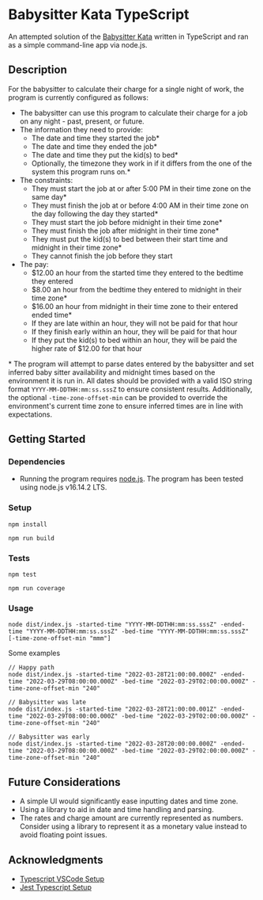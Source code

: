# Babysitter Kata TypeScript

An attempted solution of the [Babysitter Kata](https://gist.github.com/jameskbride/5482722) written in TypeScript and ran as a simple command-line app via node.js.

## Description

For the babysitter to calculate their charge for a single night of work, the program is currently configured as follows:

- The babysitter can use this program to calculate their charge for a job on any night - past, present, or future.
- The information they need to provide:
  - The date and time they started the job\*
  - The date and time they ended the job\*
  - The date and time they put the kid(s) to bed\*
  - Optionally, the timezone they work in if it differs from the one of the system this program runs on.\*
- The constraints:
  - They must start the job at or after 5:00 PM in their time zone on the same day\*
  - They must finish the job at or before 4:00 AM in their time zone on the day following the day they started\*
  - They must start the job before midnight in their time zone\*
  - They must finish the job after midnight in their time zone\*
  - They must put the kid(s) to bed between their start time and midnight in their time zone\*
  - They cannot finish the job before they start
- The pay:
  - $12.00 an hour from the started time they entered to the bedtime they entered
  - $8.00 an hour from the bedtime they entered to midnight in their time zone\*
  - $16.00 an hour from midnight in their time zone to their entered ended time\*
  - If they are late within an hour, they will not be paid for that hour
  - If they finish early within an hour, they will be paid for that hour
  - If they put the kid(s) to bed within an hour, they will be paid the higher rate of $12.00 for that hour

\* The program will attempt to parse dates entered by the babysitter and set inferred baby sitter availability and
midnight times based on the environment it is run in. All dates should be provided with a valid ISO string format `YYYY-MM-DDTHH:mm:ss.sssZ` to ensure consistent results.
Additionally, the optional `-time-zone-offset-min` can be provided to override the environment's
current time zone to ensure inferred times are in line with expectations.

## Getting Started

### Dependencies

- Running the program requires [node.js](https://nodejs.org/en/). The program has been tested using node.js v16.14.2 LTS.

### Setup

```
npm install

npm run build
```

### Tests

```
npm test

npm run coverage
```

### Usage

```
node dist/index.js -started-time "YYYY-MM-DDTHH:mm:ss.sssZ" -ended-time "YYYY-MM-DDTHH:mm:ss.sssZ" -bed-time "YYYY-MM-DDTHH:mm:ss.sssZ" [-time-zone-offset-min "mmm"]
```

Some examples

```
// Happy path
node dist/index.js -started-time "2022-03-28T21:00:00.000Z" -ended-time "2022-03-29T08:00:00.000Z" -bed-time "2022-03-29T02:00:00.000Z" -time-zone-offset-min "240"

// Babysitter was late
node dist/index.js -started-time "2022-03-28T21:00:00.001Z" -ended-time "2022-03-29T08:00:00.000Z" -bed-time "2022-03-29T02:00:00.000Z" -time-zone-offset-min "240"

// Babysitter was early
node dist/index.js -started-time "2022-03-28T20:00:00.000Z" -ended-time "2022-03-29T08:00:00.000Z" -bed-time "2022-03-29T02:00:00.000Z" -time-zone-offset-min "240"
```

## Future Considerations

- A simple UI would significantly ease inputting dates and time zone.
- Using a library to aid in date and time handling and parsing.
- The rates and charge amount are currently represented as numbers. Consider using a library to represent it as a monetary value instead to avoid floating point issues.

## Acknowledgments

- [Typescript VSCode Setup](https://code.visualstudio.com/docs/typescript/typescript-tutorial)
- [Jest Typescript Setup](https://jestjs.io/docs/getting-started#using-typescript-via-ts-jest)

